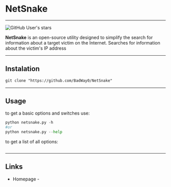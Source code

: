 # NetSnake 
----
![GitHub User's stars](https://img.shields.io/github/stars/BadWay0?style=flat-square&logoColor=red)



**NetSnake** is an open-source utility designed to simplify the search for information about a target victim on the Internet. Searches for information about the victim's IP address 

----
## Instalation
```markdown
git clone "https://github.com/BadWay0/NetSnake"
```

----
## Usage

to get a basic options and switches use:
```python
python netsnake.py -h
#or
python netsnake.py --help
```

to get a list of all options:
```python
```

----
## Links
+ Homepage - 
